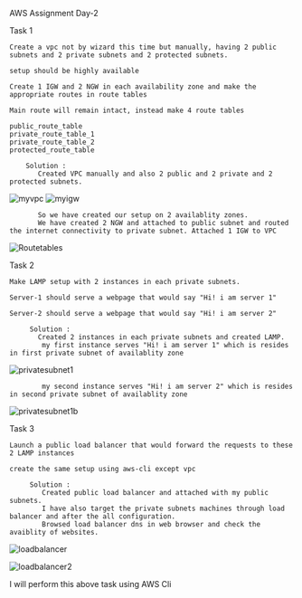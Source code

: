 AWS Assignment Day-2


Task 1

    Create a vpc not by wizard this time but manually, having 2 public subnets and 2 private subnets and 2 protected subnets.

    setup should be highly available

    Create 1 IGW and 2 NGW in each availability zone and make the appropriate routes in route tables

    Main route will remain intact, instead make 4 route tables

    public_route_table
    private_route_table_1
    private_route_table_2
    protected_route_table

        Solution : 
           Created VPC manually and also 2 public and 2 private and 2 protected subnets.
  ![myvpc](https://github.com/kamal24111991/Cloud-Aws-Assignment/blob/9892b4683e53d204e73391732d469f3fbd480765/day2/media/Myvpc.png)
  ![myigw](https://github.com/kamal24111991/Cloud-Aws-Assignment/blob/9892b4683e53d204e73391732d469f3fbd480765/day2/media/myigw.png)
  
           So we have created our setup on 2 availablity zones.
           We have created 2 NGW and attached to public subnet and routed the internet connectivity to private subnet. Attached 1 IGW to VPC
   ![Routetables](https://github.com/kamal24111991/Cloud-Aws-Assignment/blob/9892b4683e53d204e73391732d469f3fbd480765/day2/media/Routetables.png)

Task 2

    Make LAMP setup with 2 instances in each private subnets.

    Server-1 should serve a webpage that would say "Hi! i am server 1"

    Server-2 should serve a webpage that would say "Hi! i am server 2"

         Solution : 
           Created 2 instances in each private subnets and created LAMP.
            my first instance serves "Hi! i am server 1" which is resides in first private subnet of availablity zone
   ![privatesubnet1](https://github.com/kamal24111991/Cloud-Aws-Assignment/blob/9892b4683e53d204e73391732d469f3fbd480765/day2/media/privatesubnet1.png)
   
            
            my second instance serves "Hi! i am server 2" which is resides in second private subnet of availablity zone
   
   ![privatesubnet1b](https://github.com/kamal24111991/Cloud-Aws-Assignment/blob/9892b4683e53d204e73391732d469f3fbd480765/day2/media/privatesubnet1b.png)         

Task 3

    Launch a public load balancer that would forward the requests to these 2 LAMP instances

    create the same setup using aws-cli except vpc

         Solution :
            Created public load balancer and attached with my public subnets.
            I have also target the private subnets machines through load balancer and after the all configuration.
            Browsed load balancer dns in web browser and check the avaiblity of websites.
![loadbalancer](https://github.com/kamal24111991/Cloud-Aws-Assignment/blob/9892b4683e53d204e73391732d469f3fbd480765/day2/media/loadbalancer.png)

![loadbalancer2](https://github.com/kamal24111991/Cloud-Aws-Assignment/blob/9892b4683e53d204e73391732d469f3fbd480765/day2/media/loadbalancer2.png)


I will perform this above task using AWS Cli
